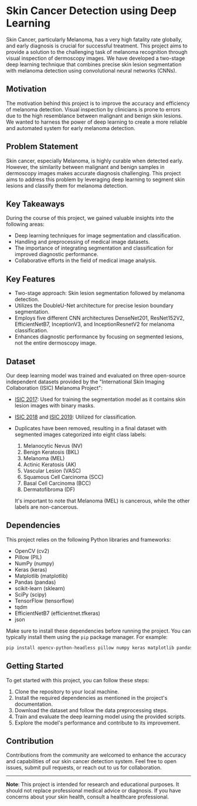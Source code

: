 # Skin Cancer Detection using Deep Learning

Skin Cancer, particularly Melanoma, has a very high fatality rate globally, and early diagnosis is crucial for successful treatment. This project aims to provide a solution to the challenging task of melanoma recognition through visual inspection of dermoscopy images. We have developed a two-stage deep learning technique that combines precise skin lesion segmentation with melanoma detection using convolutional neural networks (CNNs).

## Motivation

The motivation behind this project is to improve the accuracy and efficiency of melanoma detection. Visual inspection by clinicians is prone to errors due to the high resemblance between malignant and benign skin lesions. We wanted to harness the power of deep learning to create a more reliable and automated system for early melanoma detection.

## Problem Statement

Skin cancer, especially Melanoma, is highly curable when detected early. However, the similarity between malignant and benign samples in dermoscopy images makes accurate diagnosis challenging. This project aims to address this problem by leveraging deep learning to segment skin lesions and classify them for melanoma detection.

## Key Takeaways

During the course of this project, we gained valuable insights into the following areas:
- Deep learning techniques for image segmentation and classification.
- Handling and preprocessing of medical image datasets.
- The importance of integrating segmentation and classification for improved diagnostic performance.
- Collaborative efforts in the field of medical image analysis.

## Key Features

- Two-stage approach: Skin lesion segmentation followed by melanoma detection.
- Utilizes the DoubleU-Net architecture for precise lesion boundary segmentation.
- Employs five different CNN architectures DenseNet201, ResNet152V2, EfficientNetB7, InceptionV3, and InceptionResnetV2 for melanoma classification.
- Enhances diagnostic performance by focusing on segmented lesions, not the entire dermoscopy image.

## Dataset

Our deep learning model was trained and evaluated on three open-source independent datasets provided by the "International Skin Imaging Collaboration (ISIC) Melanoma Project":
- [ISIC 2017](https://challenge.isic-archive.com/data/#2017): Used for training the segmentation model as it contains skin lesion images with binary masks.
- [ISIC 2018](https://challenge.isic-archive.com/data/#2018) and [ISIC 2019](https://challenge.isic-archive.com/data/#2019): Utilized for classification.
- Duplicates have been removed, resulting in a final dataset with segmented images categorized into eight class labels:
  1. Melanocytic Nevus (NV)
  2. Benign Keratosis (BKL)
  3. Melanoma (MEL)
  4. Actinic Keratosis (AK)
  5. Vascular Lesion (VASC)
  6. Squamous Cell Carcinoma (SCC)
  7. Basal Cell Carcinoma (BCC)
  8. Dermatofibroma (DF)
  
  It's important to note that Melanoma (MEL) is cancerous, while the other labels are non-cancerous.

## Dependencies

This project relies on the following Python libraries and frameworks:

- OpenCV (cv2)
- Pillow (PIL)
- NumPy (numpy)
- Keras (keras)
- Matplotlib (matplotlib)
- Pandas (pandas)
- scikit-learn (sklearn)
- SciPy (scipy)
- TensorFlow (tensorflow)
- tqdm
- EfficientNetB7 (efficientnet.tfkeras)
- json

Make sure to install these dependencies before running the project. You can typically install them using the `pip` package manager. For example:

```bash
pip install opencv-python-headless pillow numpy keras matplotlib pandas scikit-learn scipy tensorflow tqdm efficientnet
```

## Getting Started

To get started with this project, you can follow these steps:

1. Clone the repository to your local machine.
2. Install the required dependencies as mentioned in the project's documentation.
3. Download the dataset and follow the data preprocessing steps.
4. Train and evaluate the deep learning model using the provided scripts.
5. Explore the model's performance and contribute to its improvement.

## Contribution

Contributions from the community are welcomed to enhance the accuracy and capabilities of our skin cancer detection system. Feel free to open issues, submit pull requests, or reach out to us for collaboration.

---

**Note**: This project is intended for research and educational purposes. It should not replace professional medical advice or diagnosis. If you have concerns about your skin health, consult a healthcare professional.
